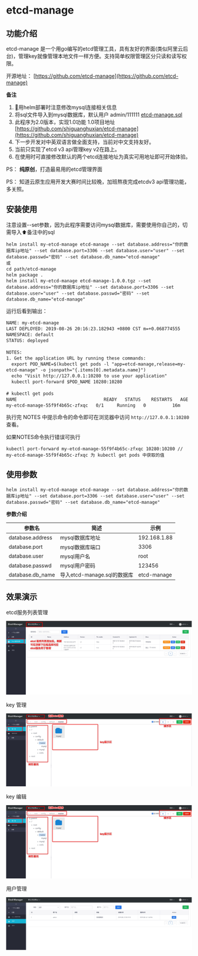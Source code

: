 # etcd-manage

## 功能介绍

etcd-manage 是一个用go编写的etcd管理工具，具有友好的界面(类似阿里云后台)，管理key就像管理本地文件一样方便。支持简单权限管理区分只读和读写权限。

开源地址： [https://github.com/etcd-manage](https://github.com/etcd-manage)

**备注**

1. 用helm部署时注意修改mysql连接相关信息
2. 将sql文件导入到mysql数据库，默认用户 admin/111111 [etcd-manage.sql](sql/etcd-manage.sql)
3. 此程序为2.0版本，实现1.0功能 1.0项目地址 [https://github.com/shiguanghuxian/etcd-manage](https://github.com/shiguanghuxian/etcd-manage)
4. 下一步开发对中英双语言做全面支持，当前对中文支持友好。
5. 当前只实现了etcd v3 api管理key v2在路上。
6.  在使用时可直接修改默认的两个etcd连接地址为真实可用地址即可开始体验。


PS： **纯原创**，打造最易用的etcd管理界面

PS： 知道云原生应用开发大赛时间比较晚，加班熬夜完成etcdv3 api管理功能，多关照。


## 安装使用

注意设置--set参数，因为此程序需要访问mysql数据库，需要使用你自己的，切需导入⬆备注中的sql

```shell
helm install my-etcd-manage etcd-manage --set database.address="你的数据库ip地址" --set database.port=3306 --set database.user="user" --set database.passwd="密码" --set database.db_name="etcd-manage"
或
cd path/etcd-manage
helm package .
helm install my-etcd-manage etcd-manage-1.0.0.tgz --set database.address="你的数据库ip地址" --set database.port=3306 --set database.user="user" --set database.passwd="密码" --set database.db_name="etcd-manage"
```

运行后看到输出：

```shell
NAME: my-etcd-manage
LAST DEPLOYED: 2019-08-26 20:16:23.182943 +0800 CST m=+0.068774555
NAMESPACE: default
STATUS: deployed

NOTES:
1. Get the application URL by running these commands:
  export POD_NAME=$(kubectl get pods -l "app=etcd-manage,release=my-etcd-manage" -o jsonpath="{.items[0].metadata.name}")
  echo "Visit http://127.0.0.1:10280 to use your application"
  kubectl port-forward $POD_NAME 10280:10280

# kubectl get pods
NAME                                 READY   STATUS    RESTARTS   AGE
my-etcd-manage-55f9f4b65c-zfxqc   0/1     Running   0          16m

```

执行完 NOTES 中提示命令的命令即可在浏览器中访问 `http://127.0.0.1:10280` 查看。

如果NOTES命令执行错误可执行

```shell
kubectl port-forward my-etcd-manage-55f9f4b65c-zfxqc 10280:10280 // my-etcd-manage-55f9f4b65c-zfxqc 为 kubectl get pods 中获取的值
```

## 使用参数

```shell
helm install my-etcd-manage etcd-manage --set database.address="你的数据库ip地址" --set database.port=3306 --set database.user="user" --set database.passwd="密码" --set database.db_name="etcd-manage"
```

**参数介绍**

| 参数名 | 简述 | 示例 |
| ----- | ----- | ---|
|  database.address | mysql数据库地址 | 192.168.1.88 |
|  database.port | mysql数据库端口 | 3306 |
|  database.user | mysql用户名 | root |
|  database.passwd | mysql用户密码 | 123456 |
|  database.db_name | 导入etcd-manage.sql的数据库 | etcd-manage |


## 效果演示

etcd服务列表管理

![](imgs/etcd-server.png)

key 管理

![](imgs/keys.png)

key 编辑

![](imgs/keys.png)

用户管理

![](imgs/user.png)
